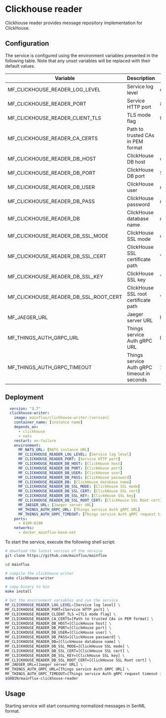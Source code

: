 # Clickhouse reader

Clickhouse reader provides message repository implementation for ClickHouse.

## Configuration

The service is configured using the environment variables presented in the
following table. Note that any unset variables will be replaced with their
default values.

| Variable                            | Description                                 | Default        |
|-------------------------------------|---------------------------------------------|----------------|
| MF_CLICKHOUSE_READER_LOG_LEVEL        | Service log level                           | debug          |
| MF_CLICKHOUSE_READER_PORT             | Service HTTP port                           | 8180           |
| MF_CLICKHOUSE_READER_CLIENT_TLS       | TLS mode flag                               | false          |
| MF_CLICKHOUSE_READER_CA_CERTS         | Path to trusted CAs in PEM format           |                |
| MF_CLICKHOUSE_READER_DB_HOST          | ClickHouse DB host                            | clickhouse       |
| MF_CLICKHOUSE_READER_DB_PORT          | ClickHouse DB port                            | 5432           |
| MF_CLICKHOUSE_READER_DB_USER          | ClickHouse user                               | mainflux       |
| MF_CLICKHOUSE_READER_DB_PASS          | ClickHouse password                           | mainflux       |
| MF_CLICKHOUSE_READER_DB               | ClickHouse database name                      | messages       |
| MF_CLICKHOUSE_READER_DB_SSL_MODE      | ClickHouse SSL mode                           | disabled       |
| MF_CLICKHOUSE_READER_DB_SSL_CERT      | ClickHouse SSL certificate path               | ""             |
| MF_CLICKHOUSE_READER_DB_SSL_KEY       | ClickHouse SSL key                            | ""             |
| MF_CLICKHOUSE_READER_DB_SSL_ROOT_CERT | ClickHouse SSL root certificate path          | ""             |
| MF_JAEGER_URL                       | Jaeger server URL                           | localhost:6831 |
| MF_THINGS_AUTH_GRPC_URL             | Things service Auth gRPC URL                | localhost:8181 |
| MF_THINGS_AUTH_GRPC_TIMEOUT         | Things service Auth gRPC timeout in seconds | 1              |

## Deployment

```yaml
  version: "3.7"
  clickhouse-writer:
    image: mainflux/clickhouse-writer:[version]
    container_name: [instance name]
    depends_on:
      - clickhouse
      - nats
    restart: on-failure
    environment:
      MF_NATS_URL: [NATS instance URL]
      MF_CLICKHOUSE_READER_LOG_LEVEL: [Service log level]
      MF_CLICKHOUSE_READER_PORT: [Service HTTP port]
      MF_CLICKHOUSE_READER_DB_HOST: [ClickHouse host]
      MF_CLICKHOUSE_READER_DB_PORT: [ClickHouse port]
      MF_CLICKHOUSE_READER_DB_USER: [ClickHouse user]
      MF_CLICKHOUSE_READER_DB_PASS: [ClickHouse password]
      MF_CLICKHOUSE_READER_DB: [ClickHouse database name]
      MF_CLICKHOUSE_READER_DB_SSL_MODE: [ClickHouse SSL mode]
      MF_CLICKHOUSE_READER_DB_SSL_CERT: [ClickHouse SSL cert]
      MF_CLICKHOUSE_READER_DB_SSL_KEY: [ClickHouse SSL key]
      MF_CLICKHOUSE_READER_DB_SSL_ROOT_CERT: [ClickHouse SSL Root cert]
      MF_JAEGER_URL: [Jaeger server URL]
      MF_THINGS_AUTH_GRPC_URL: [Things service Auth gRPC URL]
      MF_THINGS_AUTH_GRPC_TIMEOUT: [Things service Auth gRPC request timeout in seconds]
    ports:
      - 8180:8180
    networks:
      - docker_mainflux-base-net
```

To start the service, execute the following shell script:

```bash
# download the latest version of the service
git clone https://github.com/mainflux/mainflux

cd mainflux

# compile the clickhouse writer
make clickhouse-writer

# copy binary to bin
make install

# Set the environment variables and run the service
MF_CLICKHOUSE_READER_LOG_LEVEL=[Service log level] \
MF_CLICKHOUSE_READER_PORT=[Service HTTP port] \
MF_CLICKHOUSE_READER_CLIENT_TLS =[TLS mode flag] \
MF_CLICKHOUSE_READER_CA_CERTS=[Path to trusted CAs in PEM format] \
MF_CLICKHOUSE_READER_DB_HOST=[ClickHouse host] \
MF_CLICKHOUSE_READER_DB_PORT=[ClickHouse port] \
MF_CLICKHOUSE_READER_DB_USER=[ClickHouse user] \
MF_CLICKHOUSE_READER_DB_PASS=[ClickHouse password] \
MF_CLICKHOUSE_READER_DB=[ClickHouse database name] \
MF_CLICKHOUSE_READER_DB_SSL_MODE=[ClickHouse SSL mode] \
MF_CLICKHOUSE_READER_DB_SSL_CERT=[ClickHouse SSL cert] \
MF_CLICKHOUSE_READER_DB_SSL_KEY=[ClickHouse SSL key] \
MF_CLICKHOUSE_READER_DB_SSL_ROOT_CERT=[ClickHouse SSL Root cert] \
MF_JAEGER_URL=[Jaeger server URL] \
MF_THINGS_AUTH_GRPC_URL=[Things service Auth GRPC URL] \
MF_THINGS_AUTH_GRPC_TIMEOUT=[Things service Auth gRPC request timeout in seconds] \
$GOBIN/mainflux-clickhouse-reader
```

## Usage

Starting service will start consuming normalized messages in SenML format.

